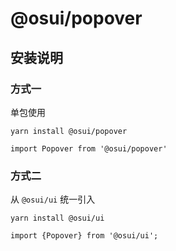 # @osui/popover

## 安装说明

### 方式一

单包使用

```
yarn install @osui/popover
```

```
import Popover from '@osui/popover'
```

### 方式二

从 `@osui/ui` 统一引入

```
yarn install @osui/ui
```

```
import {Popover} from '@osui/ui';
```



